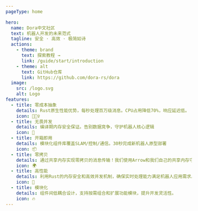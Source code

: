 ```yaml
---
pageType: home

hero:
  name: Dora中文社区
  text: 机器人开发的未来范式
  tagline: 安全 · 高效 · 极简如诗
  actions:
    - theme: brand
      text: 探索教程 →
      link: /guide/start/introduction
    - theme: alt
      text: GitHub仓库
      link: https://github.com/dora-rs/dora
  image:
    src: /logo.svg
    alt: Logo
features:
  - title: 零成本抽象
    details: Rust原生性能优势，每秒处理百万级消息。CPU占用降低70%，响应延迟低。
    icon: 🏃🏻‍♀️
  - title: 无畏并发
    details: 编译期内存安全保证。告别数据竞争，守护机器人核心逻辑
    icon: 🎨
  - title: 开箱即用
    details: 模块化组件库覆盖SLAM/控制/通信。30秒完成新机器人原型部署
    icon: 📦
  - title: 零拷贝
    details: 通过共享内存实现零拷贝的消息传输！我们使用Arrow和我们自己的共享内存守护进程，在单台机器上实现极速通信！
    icon: 🌍
  - title: 高性能
    details: 利用Rust的内存安全和高效并发机制，确保实时处理能力满足机器人应用需求。
    icon: 🌈
  - title: 模块化
    details: 组件间低耦合设计，支持按需组合和扩展功能模块，提升开发灵活性。
    icon: 🔥
---
```

